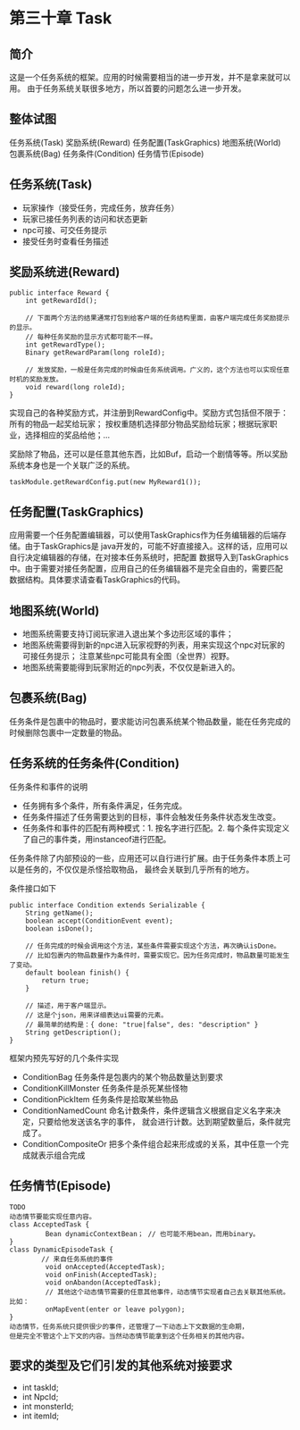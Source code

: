 # 第三十章 Task

## 简介
这是一个任务系统的框架。应用的时候需要相当的进一步开发，并不是拿来就可以用。
由于任务系统关联很多地方，所以首要的问题怎么进一步开发。

## 整体试图
任务系统(Task)
奖励系统(Reward)
任务配置(TaskGraphics)
地图系统(World)
包裹系统(Bag)
任务条件(Condition)
任务情节(Episode)

## 任务系统(Task)
* 玩家操作（接受任务，完成任务，放弃任务）
* 玩家已接任务列表的访问和状态更新
* npc可接、可交任务提示
* 接受任务时查看任务描述

## 奖励系统进(Reward)
```
public interface Reward {
	int getRewardId();

	// 下面两个方法的结果通常打包到给客户端的任务结构里面，由客户端完成任务奖励提示的显示。
	// 每种任务奖励的显示方式都可能不一样。
	int getRewardType();
	Binary getRewardParam(long roleId);

	// 发放奖励，一般是任务完成的时候由任务系统调用。广义的，这个方法也可以实现任意时机的奖励发放。
	void reward(long roleId);
}
```
实现自己的各种奖励方式，并注册到RewardConfig中。奖励方式包括但不限于：所有的物品一起奖给玩家；
按权重随机选择部分物品奖励给玩家；根据玩家职业，选择相应的奖品给他；...

奖励除了物品，还可以是任意其他东西，比如Buf，启动一个剧情等等。所以奖励系统本身也是一个关联广泛的系统。

```
taskModule.getRewardConfig.put(new MyReward1());
```

## 任务配置(TaskGraphics)
应用需要一个任务配置编辑器，可以使用TaskGraphics作为任务编辑器的后端存储。由于TaskGraphics是
java开发的，可能不好直接接入。这样的话，应用可以自行决定编辑器的存储，在对接本任务系统时，把配置
数据导入到TaskGraphics中。由于需要对接任务配置，应用自己的任务编辑器不是完全自由的，需要匹配
数据结构。具体要求请查看TaskGraphics的代码。

## 地图系统(World)
* 地图系统需要支持订阅玩家进入退出某个多边形区域的事件；
* 地图系统需要得到新的npc进入玩家视野的列表，用来实现这个npc对玩家的可接任务提示；
注意某些npc可能具有全图（全世界）视野。
* 地图系统需要能得到玩家附近的npc列表，不仅仅是新进入的。

## 包裹系统(Bag)
任务条件是包裹中的物品时，要求能访问包裹系统某个物品数量，能在任务完成的时候删除包裹中一定数量的物品。

## 任务系统的任务条件(Condition)
任务条件和事件的说明
* 任务拥有多个条件，所有条件满足，任务完成。
* 任务条件描述了任务需要达到的目标，事件会触发任务条件状态发生改变。
* 任务条件和事件的匹配有两种模式：1. 按名字进行匹配。2. 每个条件实现定义了自己的事件类，用instanceof进行匹配。

任务条件除了内部预设的一些，应用还可以自行进行扩展。由于任务条件本质上可以是任务的，不仅仅是杀怪拾取物品，
最终会关联到几乎所有的地方。

条件接口如下
```
public interface Condition extends Serializable {
	String getName();
	boolean accept(ConditionEvent event);
	boolean isDone();

	// 任务完成的时候会调用这个方法，某些条件需要实现这个方法，再次确认isDone。
	// 比如包裹内的物品数量作为条件时，需要实现它。因为任务完成时，物品数量可能发生了变动。
	default boolean finish() {
		return true;
	}

	// 描述，用于客户端显示。
	// 这是个json，用来详细表达ui需要的元素。
	// 最简单的结构是：{ done: "true|false", des: "description" }
	String getDescription();
}
```

框架内预先写好的几个条件实现
* ConditionBag 任务条件是包裹内的某个物品数量达到要求
* ConditionKillMonster 任务条件是杀死某些怪物
* ConditionPickItem 任务条件是拾取某些物品
* ConditionNamedCount 命名计数条件，条件逻辑含义根据自定义名字来决定，只要给他发送该名字的事件，
就会进行计数。达到期望数量后，条件就完成了。
* ConditionCompositeOr 把多个条件组合起来形成或的关系，其中任意一个完成就表示组合完成

## 任务情节(Episode)
```
TODO
动态情节要能实现任意内容。
class AcceptedTask {
         Bean dynamicContextBean； // 也可能不用bean，而用binary。
}
class DynamicEpisodeTask {
        // 来自任务系统的事件
         void onAccepted(AcceptedTask);
         void onFinish(AcceptedTask);
         void onAbandon(AcceptedTask);
         // 其他这个动态情节需要的任意其他事件，动态情节实现者自己去关联其他系统。比如：
         onMapEvent(enter or leave polygon);
}
动态情节，任务系统只提供很少的事件，还管理了一下动态上下文数据的生命期，
但是完全不管这个上下文的内容。当然动态情节能拿到这个任务相关的其他内容。
```

## 要求的类型及它们引发的其他系统对接要求
* int taskId;
* int NpcId;
* int monsterId;
* int itemId;